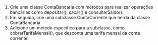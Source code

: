 1.  Crie uma classe ContaBancaria com métodos para realizar operações bancárias como depositar(), sacar() e consultarSaldo().
2. Em seguida, crie uma subclasse ContaCorrente que herda da classe ContaBancaria.
3. Adicione um método específico para a subclasse, como cobrarTarifaMensal(), que desconta uma tarifa mensal da conta corrente.